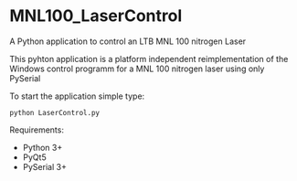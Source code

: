 # MNL100_LaserControl
A Python application to control an LTB MNL 100 nitrogen Laser

This pyhton application is a platform independent reimplementation of the Windows control programm for a MNL 100 nitrogen laser using only PySerial

To start the application simple type:
```
python LaserControl.py
```


Requirements:

* Python 3+
* PyQt5
* PySerial 3+

